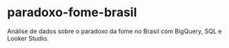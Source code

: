 # paradoxo-fome-brasil
Análise de dados sobre o paradoxo da fome no Brasil com BigQuery, SQL e Looker Studio.

